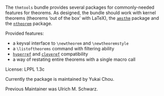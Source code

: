 The `thmtools` bundle provides several packages for commonly-needed 
features for theorems. As designed, the bundle should work with kernel
theorems (theorems ‘out of the box’ with LaTeX), 
the [`amsthm`](https://ctan.org/pkg/amsthm) package and 
the [`ntheorem`](https://ctan.org/pkg/ntheorem) package.
    
Provided features:
 - a keyval interface to `\newtheorem` and `\newtheoremstyle`
 - a `\listoftheorems` command with filtering ability
 - [`hyperref`](https://ctan.org/pkg/hyperref) and [`cleveref`](https://ctan.org/pkg/cleveref) compatibility
 - a way of restating entire theorems with a single macro call

License: LPPL 1.3c

Currently the package is maintained by Yukai Chou.

Previous Maintainer was Ulrich M. Schwarz.
